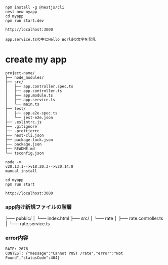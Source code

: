 
```
npm install -g @nestjs/cli
nest new myapp
cd myapp
npm run start:dev

http://localhost:3000
```

```
app.service.tsの中にHello Worldの文字を発見

```

# create my app
```
project-name/
├── node_modules/
├── src/
│   ├── app.controller.spec.ts
│   ├── app.controller.ts
│   ├── app.module.ts
│   ├── app.service.ts
│   └── main.ts
├── test/
│   ├── app.e2e-spec.ts
│   └── jest-e2e.json
├── .eslintrc.js
├── .gitignore
├── .prettierrc
├── nest-cli.json
├── package-lock.json
├── package.json
├── README.md
└── tsconfig.json
```
```
node -v
v20.13.1-->v18.20.3-->v20.14.0
manual install
```
```
cd myapp
npm run start

http://localhost:3000
```

### app向け新規ファイルの階層

├── pubkic/
│   └── index.html
├── src/
│   └── rate 
│        ├── rate.controller.ts
│        └── rate.service.ts

### error内容

```
RATE: 2676
CONTEST: {"message":"Cannot POST /rate","error":"Not Found","statusCode":404}
```
